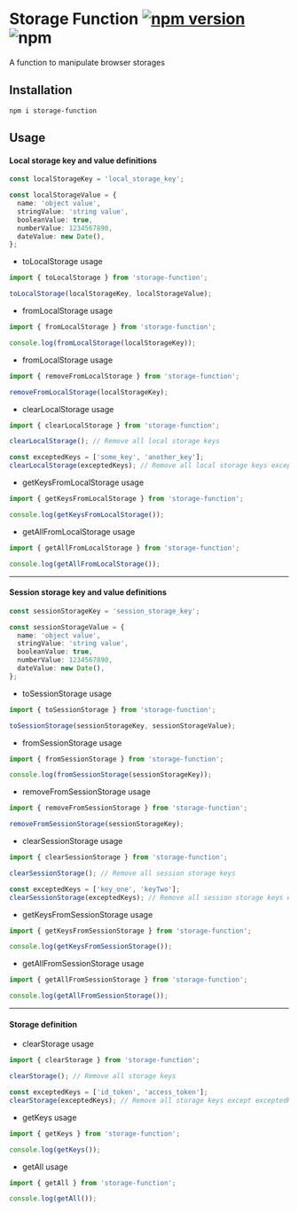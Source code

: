 # Storage Function [![npm version](https://badge.fury.io/js/storage-function.svg)](https://badge.fury.io/js/storage-function) ![npm](https://img.shields.io/npm/dt/storage-function?label=Downloads&logo=npm)

A function to manipulate browser storages

## Installation

```
npm i storage-function
```

## Usage

#### Local storage key and value definitions

```typescript
const localStorageKey = 'local_storage_key';

const localStorageValue = {
  name: 'object value',
  stringValue: 'string value',
  booleanValue: true,
  numberValue: 1234567890,
  dateValue: new Date(),
};
```

- toLocalStorage usage

```typescript
import { toLocalStorage } from 'storage-function';

toLocalStorage(localStorageKey, localStorageValue);
```

- fromLocalStorage usage

```typescript
import { fromLocalStorage } from 'storage-function';

console.log(fromLocalStorage(localStorageKey));
```

- fromLocalStorage usage

```typescript
import { removeFromLocalStorage } from 'storage-function';

removeFromLocalStorage(localStorageKey);
```

- clearLocalStorage usage

```typescript
import { clearLocalStorage } from 'storage-function';

clearLocalStorage(); // Remove all local storage keys

const exceptedKeys = ['some_key', 'another_key'];
clearLocalStorage(exceptedKeys); // Remove all local storage keys except exceptedKeys
```

- getKeysFromLocalStorage usage

```typescript
import { getKeysFromLocalStorage } from 'storage-function';

console.log(getKeysFromLocalStorage());
```

- getAllFromLocalStorage usage

```typescript
import { getAllFromLocalStorage } from 'storage-function';

console.log(getAllFromLocalStorage());
```

---

#### Session storage key and value definitions

```typescript
const sessionStorageKey = 'session_storage_key';

const sessionStorageValue = {
  name: 'object value',
  stringValue: 'string value',
  booleanValue: true,
  numberValue: 1234567890,
  dateValue: new Date(),
};
```

- toSessionStorage usage

```typescript
import { toSessionStorage } from 'storage-function';

toSessionStorage(sessionStorageKey, sessionStorageValue);
```

- fromSessionStorage usage

```typescript
import { fromSessionStorage } from 'storage-function';

console.log(fromSessionStorage(sessionStorageKey));
```

- removeFromSessionStorage usage

```typescript
import { removeFromSessionStorage } from 'storage-function';

removeFromSessionStorage(sessionStorageKey);
```

- clearSessionStorage usage

```typescript
import { clearSessionStorage } from 'storage-function';

clearSessionStorage(); // Remove all session storage keys

const exceptedKeys = ['key_one', 'keyTwo'];
clearSessionStorage(exceptedKeys); // Remove all session storage keys except exceptedKeys
```

- getKeysFromSessionStorage usage

```typescript
import { getKeysFromSessionStorage } from 'storage-function';

console.log(getKeysFromSessionStorage());
```

- getAllFromSessionStorage usage

```typescript
import { getAllFromSessionStorage } from 'storage-function';

console.log(getAllFromSessionStorage());
```

---

#### Storage definition

- clearStorage usage

```typescript
import { clearStorage } from 'storage-function';

clearStorage(); // Remove all storage keys

const exceptedKeys = ['id_token', 'access_token'];
clearStorage(exceptedKeys); // Remove all storage keys except exceptedKeys
```

- getKeys usage

```typescript
import { getKeys } from 'storage-function';

console.log(getKeys());
```

- getAll usage

```typescript
import { getAll } from 'storage-function';

console.log(getAll());
```

